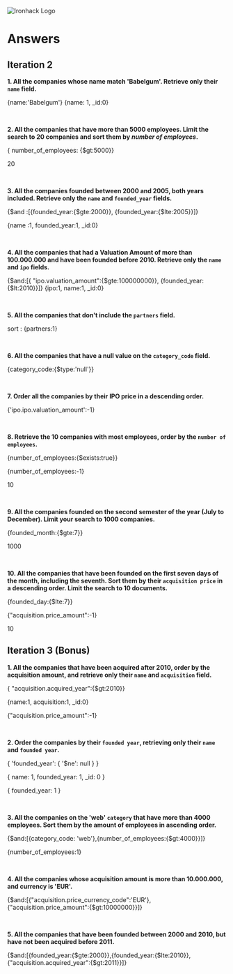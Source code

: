 ![Ironhack Logo](https://i.imgur.com/1QgrNNw.png)

# Answers

## Iteration 2

**1. All the companies whose name match 'Babelgum'. Retrieve only their `name` field.**

<!-- Your Query Goes Here -->

{name:'Babelgum'} {name: 1, \_id:0}

<br>

**2. All the companies that have more than 5000 employees. Limit the search to 20 companies and sort them by _number of employees_.**

<!-- Your Query Goes Here -->

{
number_of_employees:
{$gt:5000}}

20

<br>

**3. All the companies founded between 2000 and 2005, both years included. Retrieve only the `name` and `founded_year` fields.**

<!-- Your Query Goes Here -->

{$and :[{founded_year:{$gte:2000}}, {founded_year:{$lte:2005}}]}

{name :1, founded_year:1, \_id:0}

<br>

**4. All the companies that had a Valuation Amount of more than 100.000.000 and have been founded before 2010. Retrieve only the `name` and `ipo` fields.**

<!-- Your Query Goes Here -->

{$and:[{
"ipo.valuation_amount":{$gte:100000000}}, {founded_year:{$lt:2010}}]}
{ipo:1, name:1, \_id:0}

<br>

**5. All the companies that don't include the `partners` field.**

<!-- Your Query Goes Here -->

sort : {partners:1}

<br>

**6. All the companies that have a null value on the `category_code` field.**

<!-- Your Query Goes Here -->

{category_code:{$type:'null'}}

<br>

**7. Order all the companies by their IPO price in a descending order.**

<!-- Your Query Goes Here -->

{'ipo.ipo.valuation_amount':-1}

<br>

**8. Retrieve the 10 companies with most employees, order by the `number of employees`.**

<!-- Your Query Goes Here -->

{number_of_employees:{$exists:true}}

{number_of_employees:-1}

10

<br>

**9. All the companies founded on the second semester of the year (July to December). Limit your search to 1000 companies.**

<!-- Your Query Goes Here -->

{founded_month:{$gte:7}}

1000

<br>

**10. All the companies that have been founded on the first seven days of the month, including the seventh. Sort them by their `acquisition price` in a descending order. Limit the search to 10 documents.**

<!-- Your Query Goes Here -->

{founded_day:{$lte:7}}

{"acquisition.price_amount":-1}

10
<br>

## Iteration 3 (Bonus)

**1. All the companies that have been acquired after 2010, order by the acquisition amount, and retrieve only their `name` and `acquisition` field.**

<!-- Your Query Goes Here -->

{
"acquisition.acquired_year":{$gt:2010}}

{name:1, acquisition:1, \_id:0}

{"acquisition.price_amount":-1}

<br>

**2. Order the companies by their `founded year`, retrieving only their `name` and `founded year`.**

<!-- Your Query Goes Here -->

{ 'founded_year': { '$ne': null } }

{ name: 1, founded_year: 1, \_id: 0 }

{ founded_year: 1 }

<br>

**3. All the companies on the 'web' `category` that have more than 4000 employees. Sort them by the amount of employees in ascending order.**

<!-- Your Query Goes Here -->

{$and:[{category_code: 'web'},{number_of_employees:{$gt:4000}}]}

{number_of_employees:1}

<br>

**4. All the companies whose acquisition amount is more than 10.000.000, and currency is 'EUR'.**

<!-- Your Query Goes Here -->

{$and:[{"acquisition.price_currency_code":'EUR'}, {"acquisition.price_amount":{$gt:10000000}}]}

<br>

**5. All the companies that have been founded between 2000 and 2010, but have not been acquired before 2011.**

<!-- Your Query Goes Here -->

{$and:[{founded_year:{$gte:2000}},{founded_year:{$lte:2010}}, {"acquisition.acquired_year":{$gt:2011}}]}

<br>

